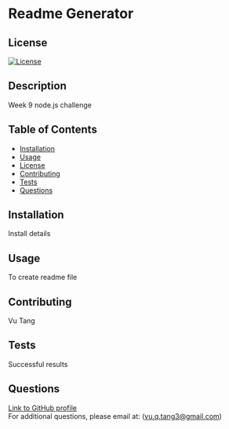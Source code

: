 
  # Readme Generator
  
  ## License
  [![License](https://img.shields.io/badge/License-Apache%202.0-blue.svg)](https://opensource.org/licenses/IPL-1.0)

  ## Description
  Week 9 node.js challenge

  ## Table of Contents
  * [Installation](#installation)<br />
  * [Usage](#usage)<br />
  * [License](#license)<br />
  * [Contributing](#contributing)<br />
  * [Tests](#tests)<br />
  * [Questions](#questions)

  ## Installation
  Install details

  ## Usage
  To create readme file

  ## Contributing
  Vu Tang

  ## Tests
  Successful results

  ## Questions
  [Link to GitHub profile](https://github.com/vutanguofa)<br />
  For additional questions, please email at: (vu.q.tang3@gmail.com)
  